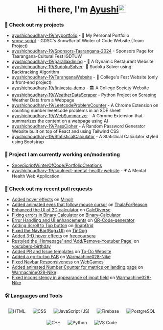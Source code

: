
<div align="center">
   <h1>Hi there, I'm <a href="https://github.com/ayushichoudhary-19/">Ayushi</a><img src="https://media.giphy.com/media/hvRJCLFzcasrR4ia7z/giphy.gif" width="25px"></h1>
</div>

### 🚀  Check out my projects
- [ayushichoudhary-19/myportfolio](https://github.com/ayushichoudhary-19/myportfolio) - 👀 My Personal Portfolio
- [snow-script](https://github.com/i-am-SnehaChauhan/snow-script) - GDSC's SnowScript Winter of Code Website (Team Project)
- [ayushichoudhary-19/Sponsors-Taarangana-2024](https://github.com/ayushichoudhary-19/Sponsors-Taarangana-2024) - Sponsors Page for Taarangana-Cultural Fest IGDTUW
- [ayushichoudhary-19/parallaxdining](https://github.com/ayushichoudhary-19/parallaxdining.github.io) - 🍔 A Dynamic Restaurant Website
- [ayushichoudhary-19/SudokuSolver](https://github.com/ayushichoudhary-19/SudokuSolver)- 🧩 Sudoku Solver using Backtracking Algorithm
- [ayushichoudhary-19/TaranganaWebsite](https://github.com/ayushichoudhary-19/TaranganaWebsite) - 🎪 College's Fest Website (only a front-end project)
- [ayushichoudhary-19/finivesta-demo](https://github.com/ayushichoudhary-19/finivesta-demo) - 🏛️ A College Society Website
- [ayushichoudhary-19/WeatherDataScraper](https://github.com/ayushichoudhary-19/WeatherDataScaper) - Python Project on Scraping Weather Data from a Webpage
- [ayushichoudhary-19/LeetcodeProblemCounter](https://github.com/ayushichoudhary-19/LeetcodeProblemCounter) - A Chrome Extension on counting number leeetcode problems in an SDE sheet
- [ayushichoudhary-19/WebSummarizer](https://github.com/ayushichoudhary-19/WebSummarizer) - A Chrome Extension that summarizes the content on a webpage using AI
- [ayushichoudhary-19/PassCipher](https://github.com/ayushichoudhary-19/PassCipher) - A Random Password Generator Website built on top of React and using Tailwind CSS
- [ayushichoudhary-19/StatisticalCalculator](https://github.com/ayushichoudhary-19/StatisticalCalculator) - A Statistical Calculator styled using Bootstrap

### 🌱 Project I am currently working on/moderating
- [SnowScriptWinterOfCode/PortfolioCreations](https://github.com/SnowScriptWinterOfCode/PortfolioCreations)
- [ayushichoudhary-19/soulnect-mental-health-website](https://github.com/ayushichoudhary-19/soulnect-mental-health-website) - 💗 A Mental Health Web Application

### 🔨 Check out my recent pull requests
- [Added hover effects](https://github.com/Mayuresh-22/Minglr/pull/53) on [Minglr](https://github.com/Mayuresh-22/Minglr)
- [Added animated eyes that follow mouse cursor](https://github.com/subh05sus/ThalaForReason/pull/12) on [ThalaForReason](https://github.com/subh05sus/ThalaForReason/)
- [Enhanced the UI of 2D calculator](https://github.com/Rakesh9100/CalcDiverse/pull/58) on [CalcDiverse](https://github.com/Rakesh9100/CalcDiverse/)
- [Fixing errors in Binary Calculator](https://github.com/Alitindrawan24/Binary-Calculator/pull/25) on  [Binary-Calculator](https://github.com/Alitindrawan24/Binary-Calculator/)
- [Error Handling and UI enhancements](https://github.com/mrsudarshanrai/QR-code-generator/pull/10) on [QR-Code-generator](https://github.com/mrsudarshanrai/QR-code-generator/)
- [Adding Scroll to Top button](https://github.com/Vijaykv5/SnapGrid/pull/58) on [SnapGrid](https://github.com/Vijaykv5/SnapGrid/)
- [Fixed the NavBar(Bug+UI)](https://github.com/marshadkhn/TinDog/pull/14) on [TinDog](https://github.com/marshadkhn/TinDog/)
- [Added 3-D hover effects](https://github.com/freecoursera/freecoursera.github.io/pull/58) on [freecoursera](https://github.com/freecoursera/freecoursera.github.io/)
- [Restyled the 'Homepage' and 'Add/Remove-Youtuber Page'](https://github.com/KendallDoesCoding/youtubers-birthdays/pull/83) on [youtubers-birthday](https://github.com/KendallDoesCoding/youtubers-birthdays/)
- [Added PR and Issue templates](https://github.com/KhushalYadav535/Todo-website/pull/5) on [To-Do Website](https://github.com/KhushalYadav535/Todo-website/)
- [Added a go-to-top FAB](https://github.com/warmachine028/nike/pull/54) on [Warmachine028-Nike](https://github.com/warmachine028/nike)
- [Fixed Navbar Responsiveness](https://github.com/sarmadhamdani02/WebGames/pull/81) on [WebGames](https://github.com/sarmadhamdani02/WebGames)
- [Added animated Number Counter for metrics on landing page](https://github.com/warmachine028/nike/pull/52) on [Warmachine028-Nike](https://github.com/warmachine028/nike)
- [Fixed inconsistency in appearance of input field](https://github.com/warmachine028/nike/pull/51) on [Warmachine028-Nike](https://github.com/warmachine028/nike)

### 🛠️ Languages and Tools

<p align="center">
  <img src="https://img.icons8.com/color/96/000000/html-5.png" alt="HTML" style="margin: 10px;">
  <img src="https://img.icons8.com/color/96/000000/css3.png" alt="CSS" style="margin: 10px;">
  <img src="https://img.icons8.com/color/96/000000/javascript.png" alt="JavaScript (JS)" style="margin: 10px;">
  <img src="https://img.icons8.com/color/96/000000/firebase.png" alt="Firebase" style="margin: 10px;">
  <img src="https://img.icons8.com/color/96/000000/postgreesql.png" alt="PostgreSQL" style="margin: 10px;">
     <img src="https://img.icons8.com/color/96/000000/c-plus-plus-logo.png" alt="C++" style="margin: 10px;">
  <img src="https://img.icons8.com/color/96/000000/python.png" alt="Python" style="margin: 10px;">
  <img src="https://img.icons8.com/color/96/000000/visual-studio-code-2019.png" alt="VS Code" style="margin: 10px;">
</p>
<br>
